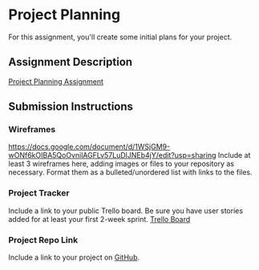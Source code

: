 # Project Planning
For this assignment, you'll create some initial plans for your project.

## Assignment Description
[Project Planning Assignment](https://education.launchcode.org/liftoff/modules/assignments/project-planning)

## Submission Instructions

### Wireframes


https://docs.google.com/document/d/1WSjGM9-wONf6kOIBA5QoOvnilAGFLv57LuDlJNEb4jY/edit?usp=sharing
Include at least 3 wireframes here, adding images or files to your repository as necessary. Format them as a bulleted/unordered list with links to the files.

### Project Tracker

Include a link to your public Trello board. Be sure you have user stories added for at least your first 2-week sprint.
[Trello Board](https://trello.com/b/GmhDFMq5/dad-jokes)

### Project Repo Link

Include a link to your project on [GitHub](https://github.com/Apr-23-LC-LiftOff-STL/dadjokes-group6).
